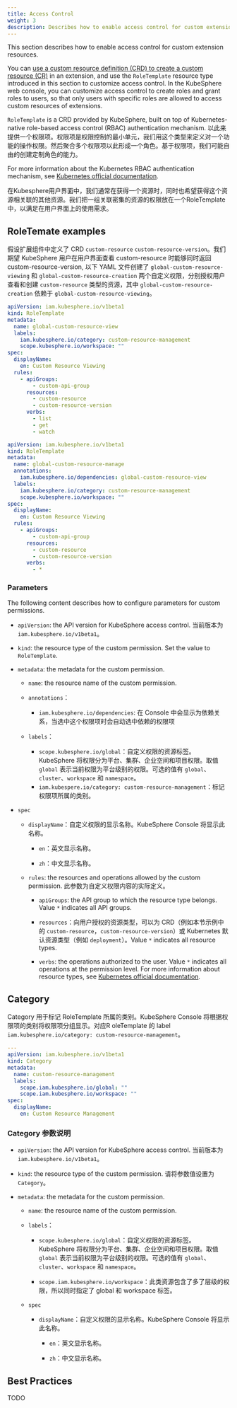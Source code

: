 ```yaml
---
title: Access Control
weight: 3
description: Describes how to enable access control for custom extension resources.
---
```


This section describes how to enable access control for custom extension resources.

You can [use a custom resource definition (CRD) to create a custom resource (CR)](https://kubernetes.io/zh-cn/docs/concepts/extend-kubernetes/api-extension/custom-resources/) in an extension, and use the `RoleTemplate` resource type introduced in this section to customize access control. In the KubeSphere web console, you can customize access control to create roles and grant roles to users, so that only users with specific roles are allowed to access custom resources of extensions.

`RoleTemplate` is a CRD provided by KubeSphere, built on top of Kubernetes-native role-based access control (RBAC) authentication mechanism. 以此来提供一个权限项。权限项是权限控制的最小单元，我们用这个类型来定义对一个功能的操作权限。然后聚合多个权限项以此形成一个角色。基于权限项，我们可能自由的创建定制角色的能力。

For more information about the Kubernetes RBAC authentication mechanism, see [Kubernetes official documentation](https://kubernetes.io/zh-cn/docs/reference/access-authn-authz/rbac/#clusterrole-example).

在Kubesphere用户界面中，我们通常在获得一个资源时，同时也希望获得这个资源相关联的其他资源。我们把一组关联密集的资源的权限放在一个RoleTemplate中，以满足在用户界面上的使用需求。

## RoleTemate examples

假设扩展组件中定义了 CRD `custom-resource` `custom-resource-version`。我们期望 KubeSphere 用户在用户界面查看 custom-resource 时能够同时返回 custom-resource-version, 以下 YAML 文件创建了 `global-custom-resource-viewing` 和 `global-custom-resource-creation` 两个自定义权限，分别授权用户查看和创建 `custom-resource` 类型的资源，其中 `global-custom-resource-creation` 依赖于 `global-custom-resource-viewing`。

```yaml
apiVersion: iam.kubesphere.io/v1beta1
kind: RoleTemplate
metadata:
  name: global-custom-resource-view
  labels:
    iam.kubesphere.io/category: custom-resource-management
    scope.kubesphere.io/workspace: ""
spec: 
  displayName: 
    en: Custom Resource Viewing
  rules:
    - apiGroups:
        - custom-api-group
      resources:
        - custom-resource
        - custom-resource-version
      verbs:
        - list
        - get
        - watch
```

```yaml
apiVersion: iam.kubesphere.io/v1beta1
kind: RoleTemplate
metadata:
  name: global-custom-resource-manage
  annotations:
    iam.kubesphere.io/dependencies: global-custom-resource-view
  labels:
    iam.kubesphere.io/category: custom-resource-management
    scope.kubesphere.io/workspace: ""
spec:
  displayName:
    en: Custom Resource Viewing
  rules:
    - apiGroups:
        - custom-api-group
      resources:
        - custom-resource
        - custom-resource-version
      verbs:
        - *
```

### Parameters

The following content describes how to configure parameters for custom permissions.

* `apiVersion`: the API version for KubeSphere access control. 当前版本为 `iam.kubesphere.io/v1beta1`。

* `kind`: the resource type of the custom permission. Set the value to `RoleTemplate`.

* `metadata`: the metadata for the custom permission.

  * `name`: the resource name of the custom permission.
  * `annotations`：

     * `iam.kubesphere.io/dependencies`: 在 Console 中会显示为依赖关系，当选中这个权限项时会自动选中依赖的权限项

  * `labels`：

    * `scope.kubesphere.io/global`：自定义权限的资源标签。KubeSphere 将权限分为平台、集群、企业空间和项目权限。取值 `global` 表示当前权限为平台级别的权限。可选的值有 `global`、`cluster`、`workspace` 和 `namespace`。
    * `iam.kubespere.io/category: custom-resource-management`：标记权限项所属的类别。
* `spec`

  * `displayName`：自定义权限的显示名称。KubeSphere Console 将显示此名称。

    * `en`：英文显示名称。

    * `zh`：中文显示名称。

  * `rules`: the resources and operations allowed by the custom permission. 此参数为自定义权限内容的实际定义。

    * `apiGroups`: the API group to which the resource type belongs. Value `*` indicates all API groups.

    * `resources`：向用户授权的资源类型，可以为 CRD（例如本节示例中的 `custom-resource`，`custom-resource-version`）或 Kubernetes 默认资源类型（例如 `deployment`）。Value `*` indicates all resource types.

    * `verbs`: the operations authorized to the user. Value `*` indicates all operations at the permission level. For more information about resource types, see [Kubernetes official documentation](https://kubernetes.io/docs/reference/access-authn-authz/authorization/).


## Category

Category 用于标记 RoleTemplate 所属的类别。KubeSphere Console 将根据权限项的类别将权限项分组显示。对应R oleTemplate 的 label `iam.kubesphere.io/category: custom-resource-management`。

```yaml
---
apiVersion: iam.kubesphere.io/v1beta1
kind: Category
metadata:
  name: custom-resource-management
  labels:
    scope.iam.kubesphere.io/global: ""
    scope.iam.kubesphere.io/workspace: ""
spec:
  displayName:
    en: Custom Resource Management
```

### Category 参数说明
 * `apiVersion`: the API version for KubeSphere access control. 当前版本为 `iam.kubesphere.io/v1beta1`。

 * `kind`: the resource type of the custom permission. 请将参数值设置为 `Category`。

 * `metadata`: the metadata for the custom permission.

   * `name`: the resource name of the custom permission.

   * `labels`：

     * `scope.kubesphere.io/global`：自定义权限的资源标签。KubeSphere 将权限分为平台、集群、企业空间和项目权限。取值 `global` 表示当前权限为平台级别的权限。可选的值有 `global`、`cluster`、`workspace` 和 `namespace`。

     * `scope.iam.kubesphere.io/workspace`：此类资源包含了多了层级的权限，所以同时指定了 global 和 workspace 标签。

    * `spec`

      * `displayName`：自定义权限的显示名称。KubeSphere Console 将显示此名称。

        * `en`：英文显示名称。

        * `zh`：中文显示名称。


## Best Practices

TODO